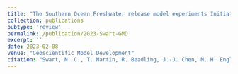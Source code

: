 ```yaml
---
title: "The Southern Ocean Freshwater release model experiments Initiative (SOFIA): Scientific objectives and experimental design"
collection: publications
pubtype: 'review'
permalink: /publication/2023-Swart-GMD
excerpt: ''
date: 2023-02-08
venue: "Geoscientific Model Development"
citation: "Swart, N. C., T. Martin, R. Beadling, J.-J. Chen, M. H. England, R. Farneti, S. M. Griffies, T. Hattermann, F. A. Haumann, Q. Li, J. Marshall, M. Muilwijk, A. G. Pauling, A. Purich, I. J. Smith, and M. Thomas (2023). &quot;The Southern Ocean Freshwater release model experiments Initiative (SOFIA): Scientific objectives and experimental design&quot; <i>Geoscientific Model Development</i>. (under review)"
---
```

